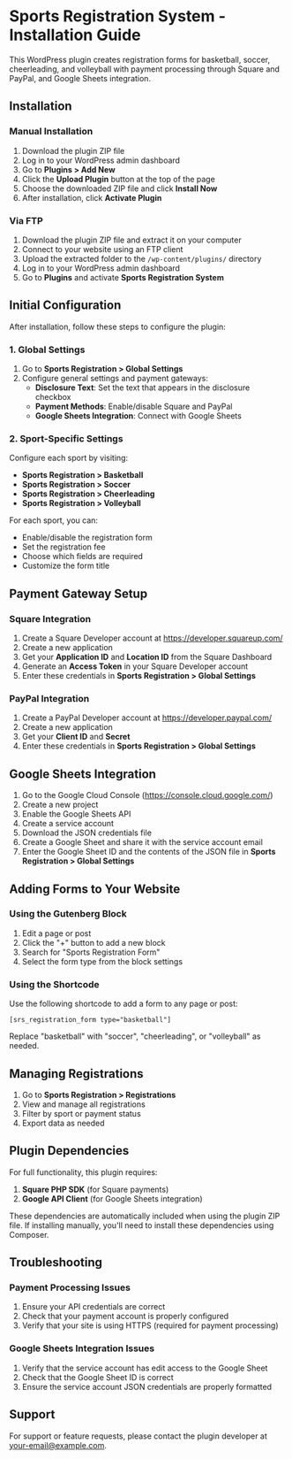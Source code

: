 # Sports Registration System - Installation Guide

This WordPress plugin creates registration forms for basketball, soccer, cheerleading, and volleyball with payment processing through Square and PayPal, and Google Sheets integration.

## Installation

### Manual Installation

1. Download the plugin ZIP file
2. Log in to your WordPress admin dashboard
3. Go to **Plugins > Add New**
4. Click the **Upload Plugin** button at the top of the page
5. Choose the downloaded ZIP file and click **Install Now**
6. After installation, click **Activate Plugin**

### Via FTP

1. Download the plugin ZIP file and extract it on your computer
2. Connect to your website using an FTP client
3. Upload the extracted folder to the `/wp-content/plugins/` directory
4. Log in to your WordPress admin dashboard
5. Go to **Plugins** and activate **Sports Registration System**

## Initial Configuration

After installation, follow these steps to configure the plugin:

### 1. Global Settings

1. Go to **Sports Registration > Global Settings**
2. Configure general settings and payment gateways:
   - **Disclosure Text**: Set the text that appears in the disclosure checkbox
   - **Payment Methods**: Enable/disable Square and PayPal
   - **Google Sheets Integration**: Connect with Google Sheets

### 2. Sport-Specific Settings

Configure each sport by visiting:
- **Sports Registration > Basketball**
- **Sports Registration > Soccer**
- **Sports Registration > Cheerleading**
- **Sports Registration > Volleyball**

For each sport, you can:
- Enable/disable the registration form
- Set the registration fee
- Choose which fields are required
- Customize the form title

## Payment Gateway Setup

### Square Integration

1. Create a Square Developer account at https://developer.squareup.com/
2. Create a new application
3. Get your **Application ID** and **Location ID** from the Square Dashboard
4. Generate an **Access Token** in your Square Developer account
5. Enter these credentials in **Sports Registration > Global Settings**

### PayPal Integration

1. Create a PayPal Developer account at https://developer.paypal.com/
2. Create a new application
3. Get your **Client ID** and **Secret**
4. Enter these credentials in **Sports Registration > Global Settings**

## Google Sheets Integration

1. Go to the Google Cloud Console (https://console.cloud.google.com/)
2. Create a new project
3. Enable the Google Sheets API
4. Create a service account
5. Download the JSON credentials file
6. Create a Google Sheet and share it with the service account email
7. Enter the Google Sheet ID and the contents of the JSON file in **Sports Registration > Global Settings**

## Adding Forms to Your Website

### Using the Gutenberg Block

1. Edit a page or post
2. Click the "+" button to add a new block
3. Search for "Sports Registration Form"
4. Select the form type from the block settings

### Using the Shortcode

Use the following shortcode to add a form to any page or post:

```
[srs_registration_form type="basketball"]
```

Replace "basketball" with "soccer", "cheerleading", or "volleyball" as needed.

## Managing Registrations

1. Go to **Sports Registration > Registrations**
2. View and manage all registrations
3. Filter by sport or payment status
4. Export data as needed

## Plugin Dependencies

For full functionality, this plugin requires:

1. **Square PHP SDK** (for Square payments)
2. **Google API Client** (for Google Sheets integration)

These dependencies are automatically included when using the plugin ZIP file. If installing manually, you'll need to install these dependencies using Composer.

## Troubleshooting

### Payment Processing Issues

1. Ensure your API credentials are correct
2. Check that your payment account is properly configured
3. Verify that your site is using HTTPS (required for payment processing)

### Google Sheets Integration Issues

1. Verify that the service account has edit access to the Google Sheet
2. Check that the Google Sheet ID is correct
3. Ensure the service account JSON credentials are properly formatted

## Support

For support or feature requests, please contact the plugin developer at your-email@example.com.
